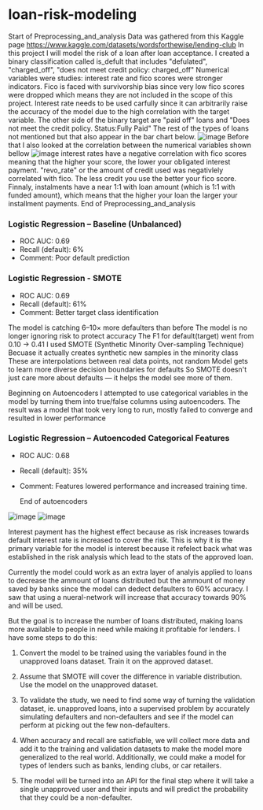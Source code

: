 # loan-risk-modeling
Start of Preprocessing_and_analysis
Data was gathered from this Kaggle page https://www.kaggle.com/datasets/wordsforthewise/lending-club
In this project I will model the risk of a loan after loan acceptance. 
I created a binary classification called is_defult that includes "defulated", "charged_off", "does not meet credit policy: charged_off" 
Numerical variables were studies: interest rate and fico scores were stronger indicators. Fico is faced with survivorship bias since very low fico scores were dropped which means they are not included in the scope of this project. Interest rate needs to be used carfully since it can arbitrarily raise the accuracy of the model due to the high correlation with the target variable. 
The other side of the binary target are "paid off" loans and "Does not meet the credit policy. Status:Fully Paid" 
The rest of the types of loans not mentioned but that also appear in the bar chart below.
![image](https://github.com/user-attachments/assets/a14166c1-648b-4545-b06c-840de27b7608)
Before that I also looked at the correlation between the numerical variables shown bellow 
![image](https://github.com/user-attachments/assets/1d251685-ec3f-4826-be5e-23eed427d50c)
interest rates have a negative correlation with fico scores meaning that the higher your score, the lower your obligated interest payment. 
"revo_rate" or the amount of credit used was negativlely correlated with fico. The less credit you use the better your fico score. 
Finnaly, instalments have a near 1:1 with loan amount (which is 1:1 with funded amount), which means that the higher your loan the larger your installment payments.
End of Preprocessing_and_analysis

### Logistic Regression – Baseline (Unbalanced)
- ROC AUC: 0.69
- Recall (default): 6%
- Comment: Poor default prediction

### Logistic Regression - SMOTE
- ROC AUC: 0.69
- Recall (default): 61%
- Comment: Better target class identification

The model is catching 6–10× more defaulters than before
The model is no longer ignoring risk to protect accuracy
The F1 for default(target) went from 0.10 → 0.41
I used SMOTE (Synthetic Minority Over-sampling Technique)
Becuase it actually creates synthetic new samples in the minority class
These are interpolations between real data points, not random
Model gets to learn more diverse decision boundaries for defaults
So SMOTE doesn't just care more about defaults — it helps the model see more of them.

Beginning on Autoencoders
I attempted to use categorical variables in the model by turning them into true/false columns using autoencoders. The result was a model that took very long to run, mostly failed to converge and resulted in lower performance 

### Logistic Regression – Autoencoded Categorical Features
- ROC AUC: 0.68
- Recall (default): 35%
- Comment: Features lowered performance and increased training time.

  End of autoencoders

![image](https://github.com/user-attachments/assets/f913014a-28a8-484f-811a-4b539f5cd0d9)
![image](https://github.com/user-attachments/assets/d162fa2e-0ded-41f5-8391-3806d437e945)

Interest payment has the highest effect because as risk increases towards default interest rate is increased to cover the risk. 
This is why it is the primary variable for the model is interest because it refelect back what was established in the risk analysis which lead to the stats of the approved loan. 

Currently the model could work as an extra layer of analyis applied to loans to decrease the ammount of loans distributed but the ammount of money saved by banks since the model can dedect defaulters to 60% accuracy. I saw that using a nueral-network will increase that accuracy towards 90% and will be used.

But the goal is to increase the number of loans distributed, making loans more available to people in need while making it profitable for lenders. I have some steps to do this: 

1. Convert the model to be trained using the variables found in the unapproved loans dataset. Train it on the approved dataset. 

2. Assume that SMOTE will cover the difference in variable distribution. Use the model on the unapproved dataset. 

3. To validate the study, we need to find some way of turning the validation dataset, ie. unapproved loans, into a supervised problem by accurately simulating defaulters and non-defaulters and see if the model can perform at picking out the few non-defaulters. 

4. When accuracy and recall are satisfiable, we will collect more data and add it to the training and validation datasets to make the model more generalized to the real world. Additionally, we could make a model for types of lenders such as banks, lending clubs, or car retailers. 

5. The model will be turned into an API for the final step where it will take a single unapproved user and their inputs and will predict the probability that they could be a non-defaulter. 



  
